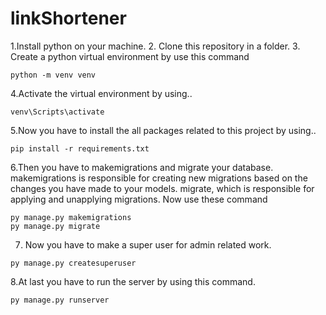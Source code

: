 # linkShortener
1.Install python on your machine.
2. Clone this repository in a folder.
3. Create a python virtual environment by use this command
```
python -m venv venv
```
4.Activate the virtual environment by using..
```
venv\Scripts\activate
```
5.Now you have to install the all packages related to this project by using..
```
pip install -r requirements.txt
```
6.Then you have to  makemigrations and migrate your database. makemigrations is responsible for creating new migrations based on the changes you have made to your models.
migrate, which is responsible for applying and unapplying migrations. Now use these command
```
py manage.py makemigrations
py manage.py migrate
```
7. Now you have to make a  super user for admin related work.
```
py manage.py createsuperuser
```
8.At last you have to run the server by using this command.
```
py manage.py runserver
```
